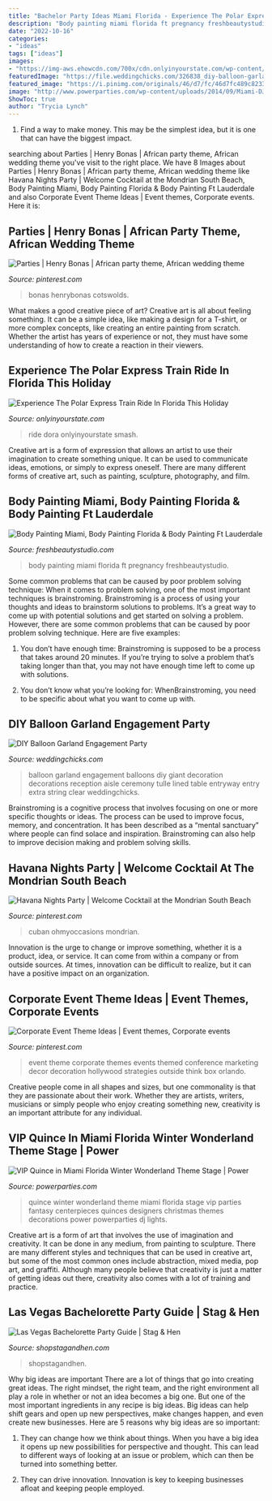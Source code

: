 ```yaml
---
title: "Bachelor Party Ideas Miami Florida - Experience The Polar Express Train Ride In Florida This Holiday"
description: "Body painting miami florida ft pregnancy freshbeautystudio"
date: "2022-10-16"
categories:
- "ideas"
tags: ["ideas"]
images:
- "https://img-aws.ehowcdn.com/700x/cdn.onlyinyourstate.com/wp-content/uploads/2018/11/45805401_2266077436798955_7441533308543959040_n-700x524.jpg"
featuredImage: "https://file.weddingchicks.com/326838_diy-balloon-garland-engagement-party.jpg"
featured_image: "https://i.pinimg.com/originals/46/d7/fc/46d7fc489c82330654e48cb091aa33ad.jpg"
image: "http://www.powerparties.com/wp-content/uploads/2014/09/Miami-DJ-VIP-Quince-quinces-party-fantasy-designers-power-parties-south-florida-20140907_-7.jpg"
ShowToc: true
author: "Trycia Lynch"
---
```



1) Find a way to make money. This may be the simplest idea, but it is one that can have the biggest impact.

	

		
searching about Parties | Henry Bonas | African party theme, African wedding theme you've visit to the right place. We have 8 Images about Parties | Henry Bonas | African party theme, African wedding theme like Havana Nights Party | Welcome Cocktail at the Mondrian South Beach, Body Painting Miami, Body Painting Florida &amp; Body Painting Ft Lauderdale and also Corporate Event Theme Ideas | Event themes, Corporate events. Here it is:
		
    
## Parties | Henry Bonas | African Party Theme, African Wedding Theme

<img loading=lazy src="https://i.pinimg.com/originals/89/6a/e1/896ae1f54ef85be124fc417bad839a31.jpg" onerror="this.onerror=null;this.src='https://tse2.mm.bing.net/th?id=OIP.Cv7etv6yYxLH6xg1ZCvxiwHaKn&amp;pid=15.1';" alt="Parties | Henry Bonas | African party theme, African wedding theme">

_Source: pinterest.com_

>bonas henrybonas cotswolds. 

	

What makes a good creative piece of art?
Creative art is all about feeling something. It can be a simple idea, like making a design for a T-shirt, or more complex concepts, like creating an entire painting from scratch. Whether the artist has years of experience or not, they must have some understanding of how to create a reaction in their viewers.

    
## Experience The Polar Express Train Ride In Florida This Holiday

<img loading=lazy src="https://img-aws.ehowcdn.com/700x/cdn.onlyinyourstate.com/wp-content/uploads/2018/11/45805401_2266077436798955_7441533308543959040_n-700x524.jpg" onerror="this.onerror=null;this.src='https://tse1.mm.bing.net/th?id=OIP.ibzo_C5fnxy5ijY-g7mOhAHaFi&amp;pid=15.1';" alt="Experience The Polar Express Train Ride In Florida This Holiday">

_Source: onlyinyourstate.com_

>ride dora onlyinyourstate smash. 

	

Creative art is a form of expression that allows an artist to use their imagination to create something unique. It can be used to communicate ideas, emotions, or simply to express oneself. There are many different forms of creative art, such as painting, sculpture, photography, and film.

    
## Body Painting Miami, Body Painting Florida &amp; Body Painting Ft Lauderdale

<img loading=lazy src="http://freshbeautystudio.com/wp-content/uploads/2013/12/ArtSarah-032.jpg" onerror="this.onerror=null;this.src='https://tse1.mm.bing.net/th?id=OIP.9oMnVV-OrY9YNsprZI4Z8gHaJ4&amp;pid=15.1';" alt="Body Painting Miami, Body Painting Florida &amp; Body Painting Ft Lauderdale">

_Source: freshbeautystudio.com_

>body painting miami florida ft pregnancy freshbeautystudio. 

	

Some common problems that can be caused by poor problem solving technique:
When it comes to problem solving, one of the most important techniques is brainstroming. Brainstroming is a process of using your thoughts and ideas to brainstorm solutions to problems. It’s a great way to come up with potential solutions and get started on solving a problem. However, there are some common problems that can be caused by poor problem solving technique. Here are five examples:
1) You don’t have enough time: Brainstroming is supposed to be a process that takes around 20 minutes. If you’re trying to solve a problem that’s taking longer than that, you may not have enough time left to come up with solutions.

2) You don’t know what you’re looking for: WhenBrainstroming, you need to be specific about what you want to come up with.

    
## DIY Balloon Garland Engagement Party

<img loading=lazy src="https://file.weddingchicks.com/326838_diy-balloon-garland-engagement-party.jpg" onerror="this.onerror=null;this.src='https://tse3.mm.bing.net/th?id=OIP.PKBHakeagwWBc_zlT4lBYwHaLH&amp;pid=15.1';" alt="DIY Balloon Garland Engagement Party">

_Source: weddingchicks.com_

>balloon garland engagement balloons diy giant decoration decorations reception aisle ceremony tulle lined table entryway entry extra string clear weddingchicks. 

	

Brainstroming is a cognitive process that involves focusing on one or more specific thoughts or ideas. The process can be used to improve focus, memory, and concentration. It has been described as a “mental sanctuary” where people can find solace and inspiration. Brainstroming can also help to improve decision making and problem solving skills.

    
## Havana Nights Party | Welcome Cocktail At The Mondrian South Beach

<img loading=lazy src="https://i.pinimg.com/originals/71/5c/23/715c23bf24b18d418927c3f544a2cfac.jpg" onerror="this.onerror=null;this.src='https://tse4.mm.bing.net/th?id=OIP.5QC99mAaZFIehgabmAFPZQHaLH&amp;pid=15.1';" alt="Havana Nights Party | Welcome Cocktail at the Mondrian South Beach">

_Source: pinterest.com_

>cuban ohmyoccasions mondrian. 

	

Innovation is the urge to change or improve something, whether it is a product, idea, or service. It can come from within a company or from outside sources. At times, innovation can be difficult to realize, but it can have a positive impact on an organization.

    
## Corporate Event Theme Ideas | Event Themes, Corporate Events

<img loading=lazy src="https://i.pinimg.com/originals/46/d7/fc/46d7fc489c82330654e48cb091aa33ad.jpg" onerror="this.onerror=null;this.src='https://tse1.mm.bing.net/th?id=OIP.Iw-HNNOVXz0iWqLthaJ2swHaCt&amp;pid=15.1';" alt="Corporate Event Theme Ideas | Event themes, Corporate events">

_Source: pinterest.com_

>event theme corporate themes events themed conference marketing decor decoration hollywood strategies outside think box orlando. 

	

Creative people come in all shapes and sizes, but one commonality is that they are passionate about their work. Whether they are artists, writers, musicians or simply people who enjoy creating something new, creativity is an important attribute for any individual.

    
## VIP Quince In Miami Florida Winter Wonderland Theme Stage | Power

<img loading=lazy src="http://www.powerparties.com/wp-content/uploads/2014/09/Miami-DJ-VIP-Quince-quinces-party-fantasy-designers-power-parties-south-florida-20140907_-7.jpg" onerror="this.onerror=null;this.src='https://tse1.mm.bing.net/th?id=OIP.gj3ZxmPg16gYXcHF7vW1ZAHaLH&amp;pid=15.1';" alt="VIP Quince in Miami Florida Winter Wonderland Theme Stage | Power">

_Source: powerparties.com_

>quince winter wonderland theme miami florida stage vip parties fantasy centerpieces quinces designers christmas themes decorations power powerparties dj lights. 

	

Creative art is a form of art that involves the use of imagination and creativity. It can be done in any medium, from painting to sculpture. There are many different styles and techniques that can be used in creative art, but some of the most common ones include abstraction, mixed media, pop art, and graffiti. Although many people believe that creativity is just a matter of getting ideas out there, creativity also comes with a lot of training and practice.

    
## Las Vegas Bachelorette Party Guide | Stag &amp; Hen

<img loading=lazy src="http://cdn.shopify.com/s/files/1/1374/6221/products/Photo_Tours_-_Las_Vegas_Bachelorette_Party_600x600.jpg?v=1558571056" onerror="this.onerror=null;this.src='https://tse4.mm.bing.net/th?id=OIP.pXyPyWyM0YfkYI8PzsOdugHaHa&amp;pid=15.1';" alt="Las Vegas Bachelorette Party Guide | Stag &amp; Hen">

_Source: shopstagandhen.com_

>shopstagandhen. 

	

Why big ideas are important
There are a lot of things that go into creating great ideas. The right mindset, the right team, and the right environment all play a role in whether or not an idea becomes a big one. But one of the most important ingredients in any recipe is big ideas. Big ideas can help shift gears and open up new perspectives, make changes happen, and even create new businesses. Here are 5 reasons why big ideas are so important: 
1. They can change how we think about things. When you have a big idea it opens up new possibilities for perspective and thought. This can lead to different ways of looking at an issue or problem, which can then be turned into something better. 

2. They can drive innovation. Innovation is key to keeping businesses afloat and keeping people employed.

